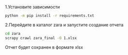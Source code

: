 1.Установите зависимости
```bash
python -m pip install -r requirements.txt
```
2.Перейдите в каталог zara и запустите создание отчета
```bash
cd zara
scrapy crawl zara_final -O 1.xlsx
```
Отчет будет сохранен в формате xlsx

